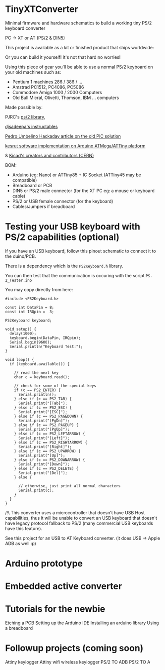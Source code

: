 # TinyXTConverter

Minimal firmware and hardware schematics to build a working tiny PS/2 keyboard converter 

PC -> XT or AT (PS/2 & DIN5)

This project is available as a kit or finished product that ships worldwide:

Or you can build it yourself! It's not that hard no worries!

Using this piece of gear you'll be able to use a normal PS/2 keyboard on your old machines such as:

- Pentium 1 machines 286 / 386 / ...
- Amstrad PC1512, PC4086, PC5086 
- Commodore Amiga 1000 / 2000 Computers
- Old Bull Micral, Olivetti, Thomson, IBM ... computers

Made possible by:

PJRC's [ps/2 library](https://www.pjrc.com/teensy/td_libs_PS2Keyboard.html),

[djsadeepa's instructables](https://www.instructables.com/id/Connect-PS2-Keyboard-to-Arduino/) 

[Pedro Umbelino Hackaday article on the old PIC solution](https://hackaday.com/2017/01/21/attoxtkeyboard/)

[kesrut software implementation on Arduino ATMega/ATTiny platform](https://github.com/kesrut/pcxtkbd)

& [Kicad's creators and contributors (CERN)](https://www.kicad-pcb.org/)


BOM:
- Arduino (eg: Nano) or ATTiny85 + IC Socket (ATTiny45 may be compatible)
- Breadboard or PCB
- DIN5 or PS/2 male connector (for the XT PC eg: a mouse or keyboard cable)
- PS/2 or USB female connector (for the keyboard)
- Cables/Jumpers if breadboard

# Testing your USB keyboard with PS/2 capabilities (optional)

If you have an USB keyboard, follow this pinout schematic to connect it to the duino/PCB.

There is a dependency which is the ```PS2Keyboard.h``` library.

You can then test that the communication is occuring with the script ```PS-2_Tester.ino```

You may copy directly from here:
```
#include <PS2Keyboard.h>

const int DataPin = 8;
const int IRQpin =  3;

PS2Keyboard keyboard;

void setup() {
  delay(1000);
  keyboard.begin(DataPin, IRQpin);
  Serial.begin(9600);
  Serial.println("Keyboard Test:");
}

void loop() {
  if (keyboard.available()) {
    
    // read the next key
    char c = keyboard.read();
    
    // check for some of the special keys
    if (c == PS2_ENTER) {
      Serial.println();
    } else if (c == PS2_TAB) {
      Serial.print("[Tab]");
    } else if (c == PS2_ESC) {
      Serial.print("[ESC]");
    } else if (c == PS2_PAGEDOWN) {
      Serial.print("[PgDn]");
    } else if (c == PS2_PAGEUP) {
      Serial.print("[PgUp]");
    } else if (c == PS2_LEFTARROW) {
      Serial.print("[Left]");
    } else if (c == PS2_RIGHTARROW) {
      Serial.print("[Right]");
    } else if (c == PS2_UPARROW) {
      Serial.print("[Up]");
    } else if (c == PS2_DOWNARROW) {
      Serial.print("[Down]");
    } else if (c == PS2_DELETE) {
      Serial.print("[Del]");
    } else {
      
      // otherwise, just print all normal characters
      Serial.print(c);
    }
  }
}
```

/!\ This converter uses a microcontroller that doesn't have USB Host capabilities, thus it will be unable to convert an USB keyboard that doesn't have legacy protocol fallback to PS/2 (many commercial USB keyboards have this feature).

See this project for an USB to AT Keyboard converter. (it does USB -> Apple ADB as well :p)

# Arduino prototype

# Embedded active converter

# Tutorials for the newbie

Etching a PCB
Setting up the Arduino IDE
Installing an arduino library
Using a breadboard

# Followup projects (coming soon)

Attiny keylogger
Attiny wifi wireless keylogger
PS/2 TO ADB
PS/2 TO A
